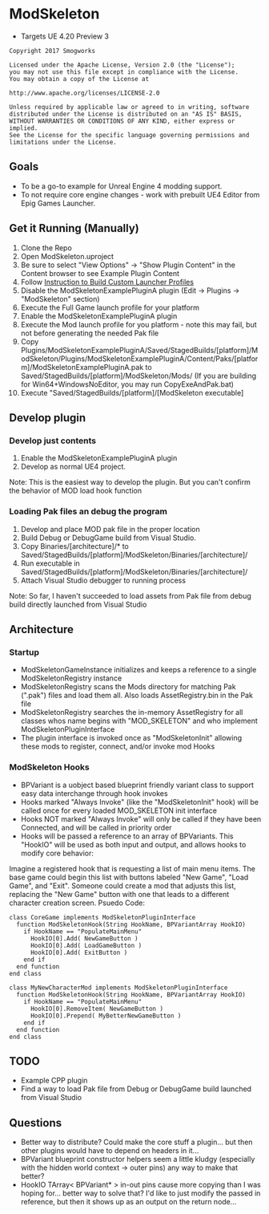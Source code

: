 # ModSkeleton

- Targets UE 4.20 Preview 3

```
Copyright 2017 Smogworks

Licensed under the Apache License, Version 2.0 (the "License");
you may not use this file except in compliance with the License.
You may obtain a copy of the License at

http://www.apache.org/licenses/LICENSE-2.0

Unless required by applicable law or agreed to in writing, software
distributed under the License is distributed on an "AS IS" BASIS,
WITHOUT WARRANTIES OR CONDITIONS OF ANY KIND, either express or implied.
See the License for the specific language governing permissions and
limitations under the License.
```

## Goals

- To be a go-to example for Unreal Engine 4 modding support.
- To not require core engine changes - work with prebuilt UE4 Editor from Epig Games Launcher.

## Get it Running (Manually)

1. Clone the Repo
1. Open ModSkeleton.uproject
1. Be sure to select "View Options" -> "Show Plugin Content" in the Content browser to see Example Plugin Content
1. Follow [Instruction to Build Custom Launcher Profiles](doc/build_profiles/build_profiles.md)
1. Disable the ModSkeletonExamplePluginA plugin (Edit -> Plugins -> "ModSkeleton" section)
1. Execute the Full Game launch profile for your platform
1. Enable the ModSkeletonExamplePluginA plugin
1. Execute the Mod launch profile for you platform - note this may fail, but not before generating the needed Pak file
1. Copy Plugins/ModSkeletonExamplePluginA/Saved/StagedBuilds/[platform]/ModSkeleton/Plugins/ModSkeletonExamplePluginA/Content/Paks/[platform]/ModSkeletonExamplePluginA.pak to Saved/StagedBuilds/[platform]/ModSkeleton/Mods/ (If you are building for Win64+WindowsNoEditor, you may run CopyExeAndPak.bat)
1. Execute "Saved/StagedBuilds/[platform]/[ModSkeleton executable]

## Develop plugin

### Develop just contents

1. Enable the ModSkeletonExamplePluginA plugin
1. Develop as normal UE4 project.

Note: This is the easiest way to develop the plugin. But you can't confirm the behavior of MOD load hook function

### Loading Pak files an debug the program

1. Develop and place MOD pak file in the proper location
1. Build Debug or DebugGame build from Visual Studio.
1. Copy Binaries/[architecture]/* to Saved/StagedBuilds/[platform]/ModSkeleton/Binaries/[architecture]/
1. Run executable in Saved/StagedBuilds/[platform]/ModSkeleton/Binaries/[architecture]/
1. Attach Visual Studio debugger to running process

Note: So far, I haven't succeeded to load assets from Pak file from debug build directly launched from Visual Studio

## Architecture

### Startup

- ModSkeletonGameInstance initializes and keeps a reference to a single ModSkeletonRegistry instance
- ModSkeletonRegistry scans the Mods directory for matching Pak (".pak") files and load them all. Also loads AssetRegistry.bin in the Pak file
- ModSkeletonRegistry searches the in-memory AssetRegistry for all classes whos name begins with "MOD_SKELETON" and who implement ModSkeletonPluginInterface
- The plugin interface is invoked once as "ModSkeletonInit" allowing these mods to register, connect, and/or invoke mod Hooks

### ModSkeleton Hooks

- BPVariant is a uobject based blueprint friendly variant class to support easy data interchange through hook invokes
- Hooks marked "Always Invoke" (like the "ModSkeletonInit" hook) will be called once for every loaded MOD_SKELETON init interface
- Hooks NOT marked "Always Invoke" will only be called if they have been Connected, and will be called in priority order
- Hooks will be passed a reference to an array of BPVariants. This "HookIO" will be used as both input and output, and allows hooks to modify core behavior:

Imagine a registered hook that is requesting a list of main menu items. The base game could begin this list with buttons labeled "New Game", "Load Game", and "Exit". Someone could create a mod that adjusts this list, replacing the "New Game" button with one that leads to a different character creation screen. Psuedo Code:

```
class CoreGame implements ModSkeletonPluginInterface
  function ModSkeletonHook(String HookName, BPVariantArray HookIO)
    if HookName == "PopulateMainMenu"
      HookIO[0].Add( NewGameButton )
      HookIO[0].Add( LoadGameButton )
      HookIO[0].Add( ExitButton )
    end if
  end function
end class

class MyNewCharacterMod implements ModSkeletonPluginInterface
  function ModSkeletonHook(String HookName, BPVariantArray HookIO)
    if HookName == "PopulateMainMenu"
      HookIO[0].RemoveItem( NewGameButton )
      HookIO[0].Prepend( MyBetterNewGameButton )
    end if
  end function
end class
```

## TODO

- Example CPP plugin
- Find a way to load Pak file from Debug or DebugGame build launched from Visual Studio

## Questions

- Better way to distribute? Could make the core stuff a plugin... but then other plugins would have to depend on headers in it...
- BPVariant blueprint constructor helpers seem a little kludgy (especially with the hidden world context -> outer pins) any way to make that better?
- HookIO TArray< BPVariant* > in-out pins cause more copying than I was hoping for... better way to solve that? I'd like to just modify the passed in reference, but then it shows up as an output on the return node...
